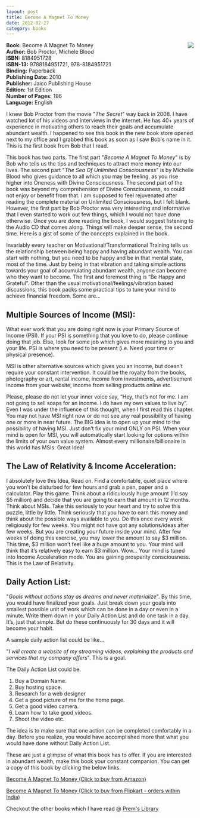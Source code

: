```yaml
---
layout: post
title: Become A Magnet To Money
date: 2012-02-27
category: books
---
```


<img style="clear: right; float: right; margin-bottom: 1em; margin-left: 1em;" 
src="{{site.url}}/img/become-a-magnet-to-money-bob-proctor.jpg"/>   

**Book:** Become A Magnet To Money  
**Author:** Bob Proctor, Michele Blood  
**ISBN:** 8184951728  
**ISBN-13:** 9788184951721, 978-8184951721  
**Binding:** Paperback  
**Publishing Date:** 2010  
**Publisher:** Jaico Publishing House  
**Edition:** 1st Edition  
**Number of Pages:** 196  
**Language:** English  

I knew Bob Proctor from the movie "*The Secret*" way back in 2008. I have watched lot of his videos and interviews in the internet. He has 40+ years of experience in motivating others to reach their goals and accumulate abundant wealth. I happened to see this book in the new book store opened next to my office and I grabbed this book as soon as I saw Bob's name in it. This is the first book from Bob that I read.  
  
This book has two parts. The first part "*Become A Magnet To Money*" is by Bob who tells us the tips and techniques to attract more money into our lives. The second part "*The Sea Of Unlimited Consciousness*" is by Michelle Blood who gives guidance to all which you may be feeling, as you rise higher into Oneness with Divine Consciousness. The second part of the book was beyond my comprehension of Divine Consciousness, so could not enjoy or benefit from that. I am supposed to feel rejuvenated after reading the complete material on Unlimited Consciousness, but I felt blank. However, the first part by Bob Proctor was very interesting and informative that I even started to work out few things, which I would not have done otherwise. Once you are done reading the book, I would suggest listening to the Audio CD that comes along. Things will make deeper sense, the second time. Here is a gist of some of the concepts explained in the book.  
  
Invariably every teacher on Motivational/Transformational Training tells us the relationship between being happy and having abundant wealth. You can start with nothing, but you need to be happy and be in that mental state, most of the time.  Just by being in that vibration and taking simple actions towards your goal of accumulating abundant wealth, anyone can become who they want to become. The first and foremost thing is “Be Happy and Grateful”. Other than the usual motivational/feelings/vibration based discussions, this book packs some practical tips to tune your mind to achieve financial freedom. Some are...  
  
## **Multiple Sources of Income (MSI):**  

What ever work that you are doing right now is your Primary Source of Income (PSI). If your PSI is something that you love to do, please continue doing that job. Else, look for some job which gives more meaning to you and your life. PSI is where you need to be present (i.e. Need your time or physical presence).  

MSI is other alternative sources which gives you an income, but doesn’t require your constant intervention. It could be the royalty from the books, photography or art, rental income, income from investments, advertisement income from your website, income from selling products online etc.  

Please, please do not let your inner voice say, “Hey, that’s not for me. I am not going to sell soaps for an income. I do have my own values to live by”.  Even I was under the influence of this thought, when I first read this chapter. You may not have MSI right now or do not see any real possibility of having one or more in near future. The BIG idea is to open up your mind to the possibility of having MSI. Just don’t fix your mind ONLY on PSI. When your mind is open for MSI, you will automatically start looking for options within the limits of your own value system. Almost every millionaire/billionaire in this world has MSIs. Great Idea!  
  
## **The Law of Relativity & Income Acceleration:**  

I absolutely love this Idea, Read on. Find a comfortable, quiet place where you won’t be disturbed for few hours and grab a pen, paper and a calculator. Play this game. Think about a ridiculously huge amount (I’d say $5 million) and decide that you are going to earn that amount in 12 months. Think about MSIs. Take this seriously to your heart and try to solve this puzzle, little by little. Think seriously that you have to earn this money and think about the possible ways available to you. Do this once every week religiously for few weeks. You might not have got any solutions/ideas after few weeks. But you are creating your future inside your mind. After few weeks of doing this exercise, you may lower the amount to say $3 million. This time, $3 million won’t feel like a huge amount to you. Your mind will think that it’s relatively easy to earn $3 million. Wow… Your mind is tuned into Income Acceleration mode. You are gaining prosperity consciousness. This is the Law of Relativity.  
  
## **Daily Action List:**  

"*Goals without actions stay as dreams and never materialize*". By this time, you would have finalized your goals. Just break down your goals into smallest possible unit of work which can be done in a day or even in a minute. Write them down in your Daily Action List and do one task in a day. It’s, just that simple. But do these continuously for 30 days and it will become your habit.  

A sample daily action list could be like...  

"*I will create a website of my streaming videos, explaining the products and services that my company offers*". This is a goal.  

The Daily Action List could be.  

1. Buy a Domain Name.  
2. Buy hosting space.  
3. Research for a web designer  
4. Get a good picture of me for the home page.  
5. Get a good video camera.  
6. Learn how to take good videos.  
7. Shoot the video etc.  

The idea is to make sure that one action can be completed comfortably in a day. Before you realize, you would have accomplished more that what you would have done without Daily Action List.  
  
These are just a glimpse of what this book has to offer. If you are interested in abundant wealth, make this book your constant companion. You can get a copy of this book by clicking the below links.  
  
[Become A Magnet To Money (Click to buy from Amazon)](http://www.amazon.com/dp/1890679461?_encoding=UTF8&tag=booiverea-20&linkCode=as3&camp=15041&creative=373501)  
  
[Become A Magnet To Money (Click to buy from Flipkart - orders within India)](http://www.flipkart.com/books/8184951728?affid=INPremkblo)  

Checkout the other books which I have read @ [Prem's Library]({{site.url}}/books/)  


